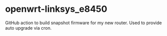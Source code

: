 # openwrt-linksys_e8450

GitHub action to build snapshot firmware for my new router. Used to provide auto upgrade via cron.
